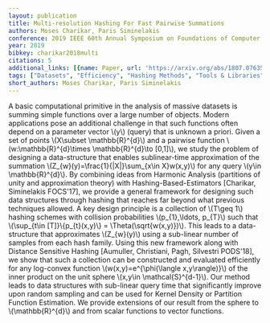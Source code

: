 ```yaml
---
layout: publication
title: Multi-resolution Hashing For Fast Pairwise Summations
authors: Moses Charikar, Paris Siminelakis
conference: 2019 IEEE 60th Annual Symposium on Foundations of Computer Science (FOCS)
year: 2019
bibkey: charikar2018multi
citations: 5
additional_links: [{name: Paper, url: 'https://arxiv.org/abs/1807.07635'}]
tags: ["Datasets", "Efficiency", "Hashing Methods", "Tools & Libraries"]
short_authors: Moses Charikar, Paris Siminelakis
---
```

A basic computational primitive in the analysis of massive datasets is
summing simple functions over a large number of objects. Modern applications
pose an additional challenge in that such functions often depend on a parameter
vector \\(y\\) (query) that is unknown a priori. Given a set of points \\(X\subset
\mathbb\{R\}^\{d\}\\) and a pairwise function \\(w:\mathbb\{R\}^\{d\}\times
\mathbb\{R\}^\{d\}\to [0,1]\\), we study the problem of designing a data-structure
that enables sublinear-time approximation of the summation
\\(Z_\{w\}(y)=\frac\{1\}\{|X|\}\sum_\{x\in X\}w(x,y)\\) for any query \\(y\in
\mathbb\{R\}^\{d\}\\). By combining ideas from Harmonic Analysis (partitions of unity
and approximation theory) with Hashing-Based-Estimators [Charikar, Siminelakis
FOCS'17], we provide a general framework for designing such data structures
through hashing that reaches far beyond what previous techniques allowed.
  A key design principle is a collection of \\(T\geq 1\\) hashing schemes with
collision probabilities \\(p_\{1\},\ldots, p_\{T\}\\) such that \\(\sup_\{t\in
[T]\}\\{p_\{t\}(x,y)\\} = \Theta(\sqrt\{w(x,y)\})\\). This leads to a data-structure
that approximates \\(Z_\{w\}(y)\\) using a sub-linear number of samples from each
hash family. Using this new framework along with Distance Sensitive Hashing
[Aumuller, Christiani, Pagh, Silvestri PODS'18], we show that such a collection
can be constructed and evaluated efficiently for any log-convex function
\\(w(x,y)=e^\{\phi(\langle x,y\rangle)\}\\) of the inner product on the unit sphere
\\(x,y\in \mathcal\{S\}^\{d-1\}\\).
  Our method leads to data structures with sub-linear query time that
significantly improve upon random sampling and can be used for Kernel Density
or Partition Function Estimation. We provide extensions of our result from the
sphere to \\(\mathbb\{R\}^\{d\}\\) and from scalar functions to vector functions.